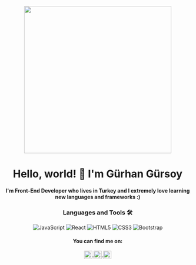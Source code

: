 
<div align="center">
<img src="https://i.imgur.com/8MupZHY.gif" width="400px" />
<br>

# Hello, world! 👋  I'm **Gürhan Gürsoy**

####  I'm Front-End Developer who lives in Turkey and I extremely love learning new languages and frameworks :)


### Languages and Tools 🛠 

![JavaScript](https://img.shields.io/badge/-JavaScript-%23F7DF1C?style=flat-square&logo=javascript&logoColor=000000&labelColor=%23F7DF1C&color=%23FFCE5A)
![React](https://img.shields.io/badge/-React-61DAFB?style=flat-square&logo=react&logoColor=ffffff)
![HTML5](https://img.shields.io/badge/-HTML5-%23E44D27?style=flat-square&logo=html5&logoColor=ffffff)
![CSS3](https://img.shields.io/badge/-CSS3-%231572B6?style=flat-square&logo=css3)
![Bootstrap](https://img.shields.io/badge/-Bootstrap-563D7C?style=flat-square&logo=Bootstrap)


#### You can find me on:
<div align="center">
<a href="https://twitter.com/grhngrsoy">
  <img align="center" alt="Gürhan's  | Twitter" width="22px" src="https://cdn.jsdelivr.net/npm/simple-icons@v3/icons/twitter.svg" />
</a>
<a href="https://www.linkedin.com/in/gurhan-gursoy/">
  <img align="center" alt="Gürhan's LinkdeIN" width="22px" src="https://cdn.jsdelivr.net/npm/simple-icons@v3/icons/linkedin.svg" />
</a>
<a href="https://www.instagram.com/grhngrsoy/">
  <img align="center" alt="Gürhan's Instagram" width="22px" src="https://cdn.jsdelivr.net/npm/simple-icons@v3/icons/instagram.svg" />
</a>
<br>
</div>
</div>

